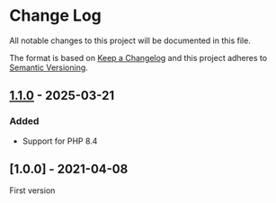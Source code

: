 # Change Log

All notable changes to this project will be documented in this file.

The format is based on [Keep a Changelog](http://keepachangelog.com/)
and this project adheres to [Semantic Versioning](http://semver.org/).

## [1.1.0] - 2025-03-21
### Added
- Support for PHP 8.4

## [1.0.0] - 2021-04-08
First version

[1.1.0]: https://github.com/middlewares/image-manipulation/compare/v1.0.0...v1.1.0
